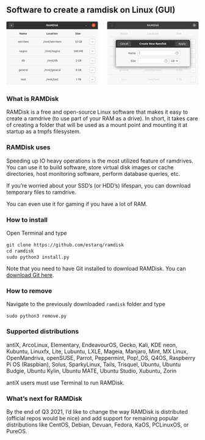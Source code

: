 ## Software to create a ramdisk on Linux (GUI)

![Image of RAMDisk User Interface](ramdisk.png)

### What is RAMDisk

RAMDisk is a free and open-source Linux software that makes it easy to create a ramdrive (to use part of your RAM as a drive). In short, it takes care of creating a folder that will be used as a mount point and mounting it at startup as a tmpfs filesystem.

### RAMDisk uses

Speeding up IO heavy operations is the most utilized feature of ramdrives. You can use it to build software, store virtual disk images or cache directories, host monitoring software, perform database queries, etc.

If you’re worried about your SSD’s (or HDD’s) lifespan, you can download temporary files to ramdrive.

You can even use it for gaming if you have a lot of RAM.

### How to install

Open Terminal and type

```
git clone https://github.com/estarq/ramdisk
cd ramdisk
sudo python3 install.py
```

Note that you need to have Git installed to download RAMDisk.
You can [download Git here](https://git-scm.com/download/linux).

### How to remove

Navigate to the previously downloaded `ramdisk` folder and type

```
sudo python3 remove.py
```

### Supported distributions

antiX, ArcoLinux, Elementary, EndeavourOS, Gecko, Kali, KDE neon, Kubuntu, Linuxfx, Lite, Lubuntu, LXLE, Mageia, Manjaro, Mint, MX Linux, OpenMandriva, openSUSE, Parrot, Peppermint, Pop!_OS, Q4OS, Raspberry Pi OS (Raspbian), Solus, SparkyLinux, Tails, Trisquel, Ubuntu, Ubuntu Budgie, Ubuntu Kylin, Ubuntu MATE, Ubuntu Studio, Xubuntu, Zorin

antiX users must use Terminal to run RAMDisk.

### What’s next for RAMDisk

By the end of Q3 2021, I’d like to change the way RAMDisk is distributed (official repos would be nice) and add support for remaining popular distributions like CentOS, Debian, Devuan, Fedora, KaOS, PCLinuxOS, or PureOS.
